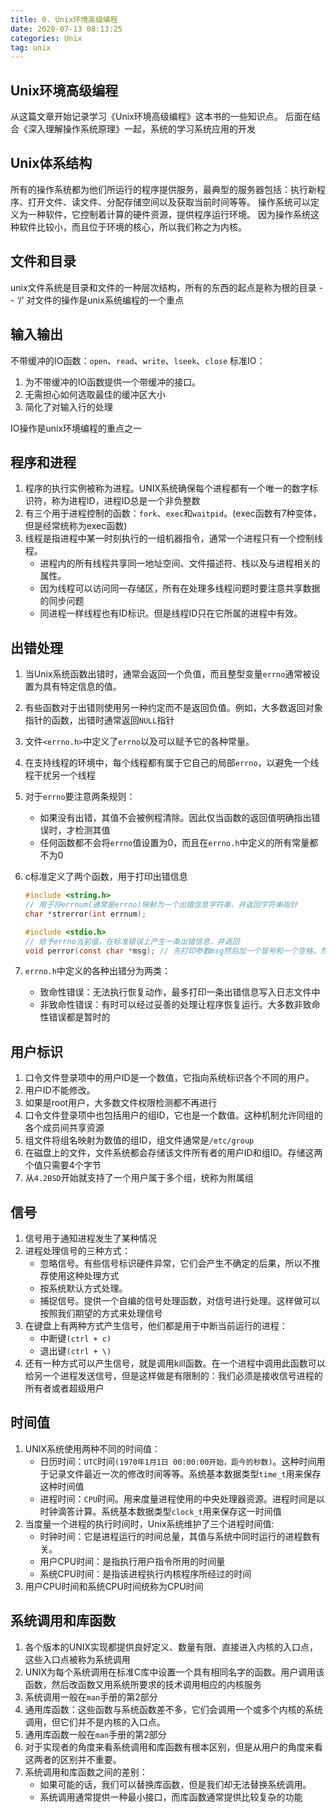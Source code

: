 ```yaml
---
title: 0. Unix环境高级编程
date: 2020-07-13 08:13:25
categories: Unix
tag: unix
---
```


## Unix环境高级编程

从这篇文章开始记录学习《Unix环境高级编程》这本书的一些知识点。
后面在结合《深入理解操作系统原理》一起，系统的学习系统应用的开发

<!--more-->

## Unix体系结构
所有的操作系统都为他们所运行的程序提供服务，最典型的服务器包括：执行新程序、打开文件、读文件、分配存储空间以及获取当前时间等等。
操作系统可以定义为一种软件，它控制着计算的硬件资源，提供程序运行环境。
因为操作系统这种软件比较小，而且位于环境的核心，所以我们称之为内核。

## 文件和目录
unix文件系统是目录和文件的一种层次结构，所有的东西的起点是称为根的目录 -- ‘/’
对文件的操作是unix系统编程的一个重点

## 输入输出

不带缓冲的IO函数：`open`、`read`、`write`、`lseek`、`close`
标准IO：
1. 为不带缓冲的IO函数提供一个带缓冲的接口。
2. 无需担心如何选取最佳的缓冲区大小
3. 简化了对输入行的处理

IO操作是unix环境编程的重点之一

## 程序和进程

1. 程序的执行实例被称为进程。UNIX系统确保每个进程都有一个唯一的数字标识符，称为进程ID，进程ID总是一个非负整数
2. 有三个用于进程控制的函数：`fork`、`exec`和`waitpid`。(exec函数有7种变体，但是经常统称为exec函数)
3. 线程是指进程中某一时刻执行的一组机器指令，通常一个进程只有一个控制线程。
   * 进程内的所有线程共享同一地址空间、文件描述符、栈以及与进程相关的属性。
   * 因为线程可以访问同一存储区，所有在处理多线程问题时要注意共享数据的同步问题
   * 同进程一样线程也有ID标识。但是线程ID只在它所属的进程中有效。

## 出错处理

1. 当Unix系统函数出错时，通常会返回一个负值，而且整型变量`errno`通常被设置为具有特定信息的值。

2. 有些函数对于出错则使用另一种约定而不是返回负值。例如，大多数返回对象指针的函数，出错时通常返回`NULL`指针

3. 文件`<errno.h>`中定义了`errno`以及可以赋予它的各种常量。

4. 在支持线程的环境中，每个线程都有属于它自己的局部`errno`，以避免一个线程干扰另一个线程

5. 对于`errno`要注意两条规则：

   * 如果没有出错，其值不会被例程清除。因此仅当函数的返回值明确指出错误时，才检测其值
   * 任何函数都不会将`errno`值设置为0，而且在`errno.h`中定义的所有常量都不为0

6. c标准定义了两个函数，用于打印出错信息

   ```c
   #include <string.h>
   // 用于将errnum(通常是errno)映射为一个出错信息字符串，并返回字符串指针
   char *strerror(int errnum);
   
   #include <stdio.h>
   // 给予errno当前值，在标准错误上产生一条出错信息，并返回
   void perror(const char *msg); // 先打印参数msg然后加一个冒号和一个空格，然后是errno对应的错误信息，最后是一个换行符
   ```

7. `errno.h`中定义的各种出错分为两类：

   * 致命性错误：无法执行恢复动作，最多打印一条出错信息写入日志文件中
   * 非致命性错误：有时可以经过妥善的处理让程序恢复运行。大多数非致命性错误都是暂时的

## 用户标识

1. 口令文件登录项中的用户ID是一个数值，它指向系统标识各个不同的用户。
2. 用户ID不能修改。
3. 如果是root用户，大多数文件权限检测都不再进行
4. 口令文件登录项中也包括用户的组ID，它也是一个数值。这种机制允许同组的各个成员间共享资源
5. 组文件将组名映射为数值的组ID，组文件通常是`/etc/group`
6. 在磁盘上的文件，文件系统都会存储该文件所有者的用户ID和组ID。存储这两个值只需要4个字节
7. 从`4.2BSD`开始就支持了一个用户属于多个组，统称为附属组

## 信号

1. 信号用于通知进程发生了某种情况
2. 进程处理信号的三种方式：
   * 忽略信号。有些信号标识硬件异常，它们会产生不确定的后果，所以不推荐使用这种处理方式
   * 按系统默认方式处理。
   * 捕捉信号。提供一个自编的信号处理函数，对信号进行处理。这样做可以按照我们期望的方式来处理信号
3. 在键盘上有两种方式产生信号，他们都是用于中断当前运行的进程：
   * 中断键`(ctrl + c)`
   * 退出键`(ctrl + \)`
4. 还有一种方式可以产生信号，就是调用kill函数。在一个进程中调用此函数可以给另一个进程发送信号，但是这样做是有限制的：我们必须是接收信号进程的所有者或者超级用户

## 时间值

1. UNIX系统使用两种不同的时间值：
   * 日历时间：`UTC`时间`(1970年1月1日 00:00:00开始，距今的秒数)`。这种时间用于记录文件最近一次的修改时间等等。系统基本数据类型`time_t`用来保存这种时间值
   * 进程时间：`CPU`时间。用来度量进程使用的中央处理器资源。进程时间是以时钟滴答计算。系统基本数据类型`clock_t`用来保存这一时间值
2. 当度量一个进程的执行时间时，Unix系统维护了三个进程时间值:
   * 时钟时间：它是进程运行的时间总量，其值与系统中同时运行的进程数有关。
   * 用户CPU时间：是指执行用户指令所用的时间量
   * 系统CPU时间：是指该进程执行内核程序所经过的时间
3. 用户CPU时间和系统CPU时间统称为CPU时间

## 系统调用和库函数

1. 各个版本的UNIX实现都提供良好定义、数量有限、直接进入内核的入口点，这些入口点被称为系统调用
2. UNIX为每个系统调用在标准C库中设置一个具有相同名字的函数。用户调用该函数，然后改函数又用系统所要求的技术调用相应的内核服务
3. 系统调用一般在`man`手册的第2部分
4. 通用库函数：这些函数与系统函数差不多，它们会调用一个或多个内核的系统调用，但它们并不是内核的入口点。
5. 通用库函数一般在`man`手册的第2部分
6. 对于实现者的角度来看系统调用和库函数有根本区别，但是从用户的角度来看这两者的区别并不重要。
7. 系统调用和库函数之间的差别：
   * 如果可能的话，我们可以替换库函数，但是我们却无法替换系统调用。
   * 系统调用通常提供一种最小接口，而库函数通常提供比较复杂的功能